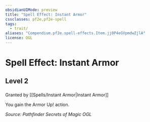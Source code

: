 ```yaml
---
obsidianUIMode: preview
title: "Spell Effect: Instant Armor"
cssclasses: pf2e,pf2e-spell
tags:
  - trait/
aliases: "Compendium.pf2e.spell-effects.Item.jj0P4eGVpmdwZjlA"
license: OGL
---
```

# Spell Effect: Instant Armor
## Level 2
### 






Granted by [[Spells/Instant Armor|Instant Armor]]

You gain the Armor Up! action.

*Source: Pathfinder Secrets of Magic*
*OGL*